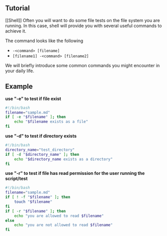 ## Tutorial
[[Shell]]
Often you will want to do some file tests on the file system you are running. In this case, shell will provide you with several useful commands to achieve it.

The command looks like the following

-   `-<command> [filename]`
-   `[filename1] -<command> [filename2]`

We will briefly introduce some common commands you might encounter in your daily life.

## Example

**use "-e" to test if file exist**

```bash
#!/bin/bash
filename="sample.md"
if [ -e "$filename" ]; then
    echo "$filename exists as a file"
fi
```

**use "-d" to test if directory exists**

```bash
#!/bin/bash
directory_name="test_directory"
if [ -d "$directory_name" ]; then
    echo "$directory_name exists as a directory"
fi
```

**use "-r" to test if file has read permission for the user running the script/test**

```bash
#!/bin/bash
filename="sample.md"
if [ ! -f "$filename" ]; then
    touch "$filename"
fi
if [ -r "$filename" ]; then
    echo "you are allowed to read $filename"
else
    echo "you are not allowed to read $filename"
fi
```